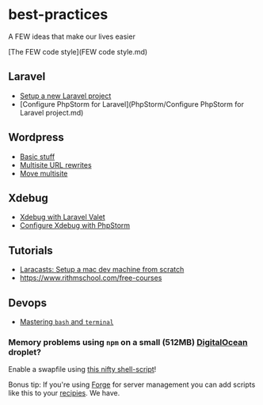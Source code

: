 # best-practices
A FEW ideas that make our lives easier

[The FEW code style](FEW code style.md)

## Laravel
* [Setup a new Laravel project](Laravel/Setup-new-Laravel-project.md)
* [Configure PhpStorm for Laravel](PhpStorm/Configure PhpStorm for Laravel project.md)

## Wordpress
* [Basic stuff](Wordpress/index.md)
* [Multisite URL rewrites](Wordpress/multisite-url-rewrites.md)
* [Move multisite](Wordpress/move-multisite.php)

## Xdebug
* [Xdebug with Laravel Valet](https://murze.be/2017/01/xdebug-with-laravel-valet/)
* [Configure Xdebug with PhpStorm](http://tech.mybuilder.com/phpstorm-configuring-and-using-xdebug/)

## Tutorials
* [Laracasts: Setup a mac dev machine from scratch](https://laracasts.com/series/setup-a-mac-dev-machine-from-scratch)
* https://www.rithmschool.com/free-courses

## Devops
* [Mastering `bash` and `terminal`](https://www.blockloop.io/mastering-bash-and-terminal)

### Memory problems using `npm` on a small (512MB) [DigitalOcean](http://digitalocean.com) droplet?
Enable a swapfile using [this nifty shell-script](Devops/createswapfile.sh)!

Bonus tip: If you're using [Forge](https://forge.laravel.com) for server management you can add scripts like this to your [recipies](https://forge.laravel.com/recipes). We have.
